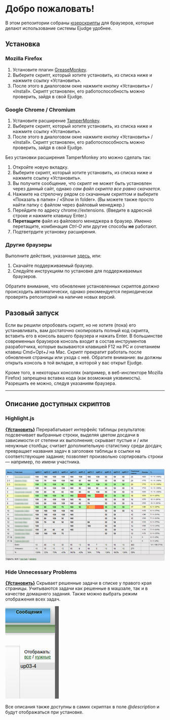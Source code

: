 Добро пожаловать!
=================
В этом репозитории собраны [юзерскрипты](https://habrahabr.ru/post/129343/ "Что такое юзерскрипты, и пример создания своего скрипта") для браузеров, которые делают использование системы Ejudge удобнее.

Установка
---------
### Mozilla Firefox
1. Установите плагин [GreaseMonkey][1].
2. Выберите скрипт, который хотите установить, из списка ниже и нажмите ссылку «Установить».
3. После этого в диалоговом окне нажмите кнопку «Установить» / «Install».
Скрипт установлен, его работоспособность можно проверить, зайдя в свой Ejudge.

[1]: https://addons.mozilla.org/ru/firefox/addon/greasemonkey/

### Google Chrome / Chromium
1. Установите расширение [TamperMonkey][2].
2. Выберите скрипт, который хотите установить, из списка ниже и нажмите ссылку «Установить».
3. После этого в диалоговом окне нажмите кнопку «Установить» / «Install».
Скрипт установлен, его работоспособность можно проверить, зайдя в свой Ejudge.

Без установки расширения TamperMonkey это можно сделать так:

1. Откройте новую вкладку.
2. Выберите скрипт, который хотите установить, из списка ниже и нажмите ссылку «Установить».
3. Вы получите сообщение, что скрипт не может быть установлен через данный сайт, однако *сам файл скрипта все равно скачается*.
4. Нажмите на стрелочку рядом со скачанным скриптом и выберите «Показать в папке» / «Show in folder». (Вы можете также просто найти папку с файлом через файловый менеджер.)
5. Перейдите по адресу chrome://extensions. (Введите в адресной строке и нажмите клавишу Enter.)
6. __Перетащите__ файл из файлового менеджера в браузер. Именно перетащите, комбинация *Сtrl-O* или другие способы __не__ работают.
7. Подтветрдите установку расширения.

[2]: https://chrome.google.com/webstore/detail/tampermonkey/dhdgffkkebhmkfjojejmpbldmpobfkfo

### Другие браузеры
Выполните действия, указанные [здесь](http://userscripts.ru/), или:

1. Скачайте поддерживаемый браузер.
2. Следуйте инструкциям по установке для поддерживаемых браузеров.

Обратите внимание, что обновление установленных скриптов *должно* происходить автоматически, однако рекомендуется периодически проверять репозиторий на наличие новых версий.

Разовый запуск
--------------
Если вы решили опробовать скрипт, но не хотите (пока) его устанавливать, вам достаточно скопировать полный код скрипта, вставить его в консоль вашего браузера и нажать Enter. В большинстве современных браузеров консоль входит в состав инструментов разработчика, которые вызываются клавишей F12 на PC и сочетанием клавиш Cmd+Opt+J на Mac. Скрипт прекратит работать после обновления страницы или ухода с неё. Обратите внимание: вы должны открыть консоль в той вкладке, в которой у вас открыт Ejudge.

Кроме того, в некоторых консолях (например, в веб-инспекторе Mozilla Firefox) запрещена вставка кода (как возможная уязвимость). Разрешить ее можно, следуя указаниям браузера.

-----

Описание доступных скриптов
---------------------------
### Highlight.js
**[{Установить}][3]** Перерабатывает интерфейс таблицы результатов: подсвечивает выбранные строки, выделяя цветом досдачи в зависимости от степени их выполнения; скрывает пустые и / или ненужные столбцы; считает дополнительную статистику среди досдач; превращает названия задач в заголовке таблицы в ссылки на соответствующие задания; позволяет произвольно сортировать строки — например, по имени участника.

![Highlight.js Screenshot](.img/highlight.png)

### Hide Unnecessary Problems
**[{Установить}][4]** Скрывает решенные задачи в списке у правого края страницы. Учитываются задачи как решенные в машзале, так и в качестве домашнего задания. Также можно выбрать режим отображения всех задач.

![Hide Unnecessary Problems Screenshot](.img/hide.png)

Все описания также доступны в самих скриптах в поле *@description* и будут отображаться при установке.

[3]: https://github.com/Facenapalm/Highlight.js/raw/master/highlight.user.js
[4]: https://github.com/Facenapalm/Highlight.js/raw/master/hide_unnecessary_tasks.user.js
